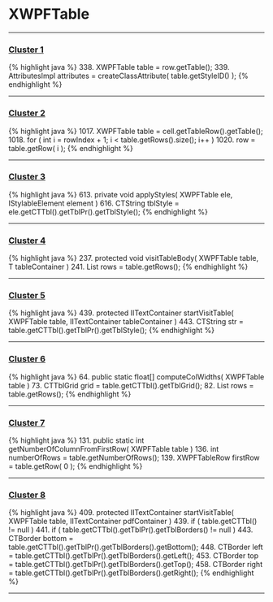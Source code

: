 # XWPFTable

***

### [Cluster 1](./1)
{% highlight java %}
338. XWPFTable table = row.getTable();
339. AttributesImpl attributes = createClassAttribute( table.getStyleID() );
{% endhighlight %}

***

### [Cluster 2](./2)
{% highlight java %}
1017. XWPFTable table = cell.getTableRow().getTable();
1018. for ( int i = rowIndex + 1; i < table.getRows().size(); i++ )
1020.     row = table.getRow( i );
{% endhighlight %}

***

### [Cluster 3](./3)
{% highlight java %}
613. private void applyStyles( XWPFTable ele, IStylableElement<XWPFTable> element )
616.     CTString tblStyle = ele.getCTTbl().getTblPr().getTblStyle();
{% endhighlight %}

***

### [Cluster 4](./4)
{% highlight java %}
237. protected void visitTableBody( XWPFTable table, T tableContainer )
241.     List<XWPFTableRow> rows = table.getRows();
{% endhighlight %}

***

### [Cluster 5](./5)
{% highlight java %}
439. protected IITextContainer startVisitTable( XWPFTable table, IITextContainer tableContainer )
443.     CTString str = table.getCTTbl().getTblPr().getTblStyle();
{% endhighlight %}

***

### [Cluster 6](./6)
{% highlight java %}
64. public static float[] computeColWidths( XWPFTable table )
73.     CTTblGrid grid = table.getCTTbl().getTblGrid();
82.         List<XWPFTableRow> rows = table.getRows();
{% endhighlight %}

***

### [Cluster 7](./7)
{% highlight java %}
131. public static int getNumberOfColumnFromFirstRow( XWPFTable table )
136.     int numberOfRows = table.getNumberOfRows();
139.         XWPFTableRow firstRow = table.getRow( 0 );
{% endhighlight %}

***

### [Cluster 8](./8)
{% highlight java %}
409. protected IITextContainer startVisitTable( XWPFTable table, IITextContainer pdfContainer )
439.     if ( table.getCTTbl() != null )
441.         if ( table.getCTTbl().getTblPr().getTblBorders() != null )
443.             CTBorder bottom = table.getCTTbl().getTblPr().getTblBorders().getBottom();
448.             CTBorder left = table.getCTTbl().getTblPr().getTblBorders().getLeft();
453.             CTBorder top = table.getCTTbl().getTblPr().getTblBorders().getTop();
458.             CTBorder right = table.getCTTbl().getTblPr().getTblBorders().getRight();
{% endhighlight %}

***


